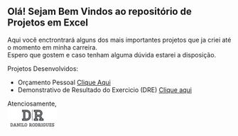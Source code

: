 ## Olá! Sejam Bem Vindos ao repositório de Projetos em Excel
Aqui você enctrontrará alguns dos mais importantes projetos que ja criei até o momento em minha carreira.  
Espero que gostem e caso tenham alguma dúvida estarei a disposição.

Projetos Desenvolvidos:
- Orçamento Pessoal [Clique Aqui](https://github.com/DaniloRodriigues/Projetos_Excel/blob/main/Or%C3%A7amento%20Pessoal.md)
- Demonstrativo de Resultado do Exercicio (DRE) [Clique aqui](https://github.com/DaniloRodriigues/Projetos_Excel/blob/main/Demonstrativo%20de%20Resultado%20do%20Exercicio%20(DRE).md)

Atenciosamente,  
![SCREENSHOT](/Imagens/Danilo+Rodrigues+P.png)